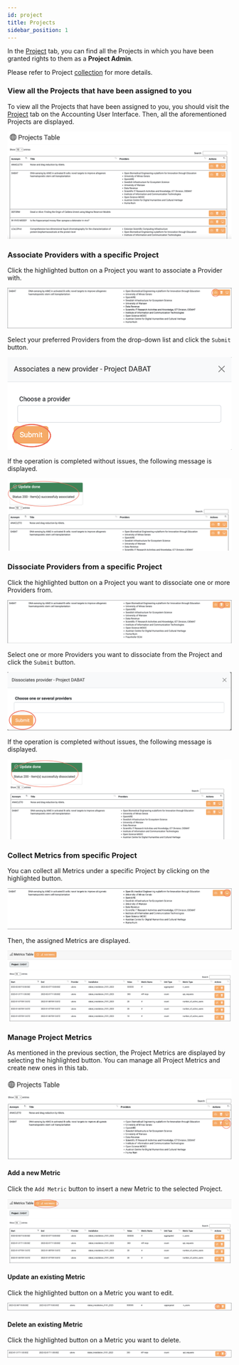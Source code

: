 ```yaml
---
id: project
title: Projects
sidebar_position: 1
---
```


In the <a href="https://accounting.eosc-portal.eu/projects">Project</a> tab, you can find all the Projects in which you have been granted rights to them
as a **Project Admin**.

Please refer to Project [collection](docs/api/project.md) for more details.

### View all the Projects that have been assigned to you

To view all the Projects that have been assigned to you, you should visit the <a href="https://accounting.eosc-portal.eu/projects">Project</a> tab on the Accounting User Interface.
Then, all the aforementioned Projects are displayed.

![](assets/project/projects.png)

### Associate Providers with a specific Project

Click the highlighted button on a Project you want to associate a Provider with.

![](assets/project/associate_actions.png)

Select your preferred Providers from the drop-down list and click the `Submit` button.

![](assets/project/associate_submit.png)

If the operation is completed without issues, the following message is displayed.

![](assets/project/associate_message.png)

### Dissociate Providers from a specific Project

Click the highlighted button on a Project you want to dissociate one or more Providers from.

![](assets/project/dissociate_actions.png)

Select one or more Providers you want to dissociate from the Project and click the `Submit` button.

![](assets/project/dissociate_submit.png)

If the operation is completed without issues, the following message is displayed.

![](assets/project/dissociate_message.png)

### Collect Metrics from specific Project

You can collect all Metrics under a specific Project by clicking on the highlighted button.

![](assets/project/collect_metrics.png)

Then, the assigned Metrics are displayed.

![](assets/project/view_metrics.png)

### Manage Project Metrics

As mentioned in the previous section, the Project Metrics are displayed by selecting the highlighted button. You can manage all Project Metrics and create new ones in this tab.

![](assets/project/project_metrics.png)

#### Add a new Metric 

Click the `Add Metric` button to insert a new Metric to the selected Project.

![](assets/project/add_metric.png)

#### Update an existing Metric

Click the highlighted button on a Metric you want to edit.

![](assets/project/update_metric.png)

#### Delete an existing Metric

Click the highlighted button on a Metric you want to delete.

![](assets/project/delete_metric.png)
